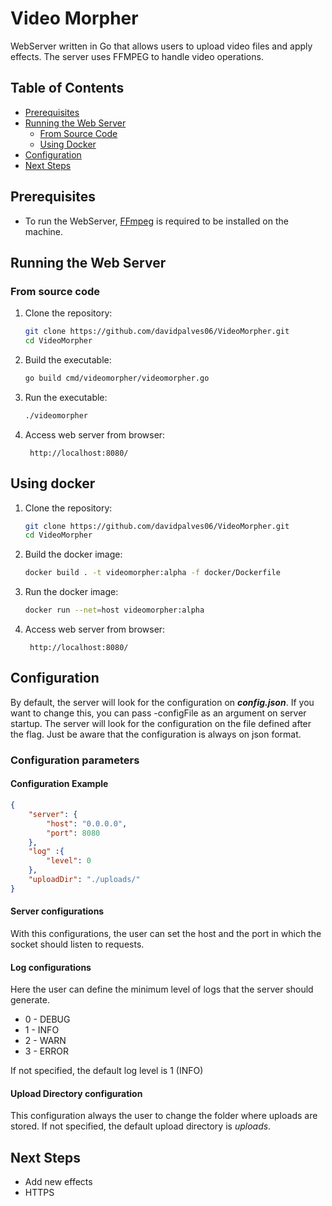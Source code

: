 # Video Morpher

WebServer written in Go that allows users to upload video files and apply effects. The server uses FFMPEG to handle video operations.

## Table of Contents
- [Prerequisites](#prerequisites)
- [Running the Web Server](#running-the-web-server)
  - [From Source Code](#from-source-code)
  - [Using Docker](#using-docker)
- [Configuration](#configuration)
- [Next Steps](#next-steps)

## Prerequisites

- To run the WebServer, [FFmpeg](https://ffmpeg.org/) is required to be installed on the machine.

## Running the Web Server

### From source code

1. Clone the repository:
    ```sh
    git clone https://github.com/davidpalves06/VideoMorpher.git
    cd VideoMorpher
    ```

2. Build the executable:
    ```sh
    go build cmd/videomorpher/videomorpher.go
    ```

3. Run the executable:
    ```sh
    ./videomorpher
    ```

4. Access web server from browser:
   ```plaintext
    http://localhost:8080/
    ```

## Using docker
1. Clone the repository:
    ```sh
    git clone https://github.com/davidpalves06/VideoMorpher.git
    cd VideoMorpher
    ```

2. Build the docker image:
    ```sh
   docker build . -t videomorpher:alpha -f docker/Dockerfile 
    ```

3. Run the docker image:
    ```sh
   docker run --net=host videomorpher:alpha
    ```
    
4. Access web server from browser:
   ```plaintext
    http://localhost:8080/
    ```

## Configuration
By default, the server will look for the configuration on **_config.json_**.  If you want to change this, you can pass -configFile as an argument on server startup. The server will look for the configuration on the file defined after the flag. Just be aware that the configuration is always on json format.

### Configuration parameters

#### Configuration Example
```json
{
    "server": {
        "host": "0.0.0.0",
        "port": 8080
    },
    "log" :{
        "level": 0
    },
    "uploadDir": "./uploads/"
}
```

 #### Server configurations
 With this configurations, the user can set the host and the port in which the socket should listen to requests.

 #### Log configurations 
 Here the user can define the minimum level of logs that the server should generate.  
 - 0 - DEBUG
 - 1 - INFO
 - 2 - WARN
 - 3 - ERROR  

 If not specified, the default log level is 1 (INFO)

 #### Upload Directory configuration
 This configuration always the user to change the folder where uploads are stored.
 If not specified, the default upload directory is _uploads_.

## Next Steps
- Add new effects
- HTTPS
